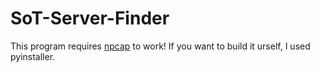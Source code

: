# SoT-Server-Finder
This program requires [npcap](https://npcap.com/dist/npcap-1.72.exe) to work!
If you want to build it urself, I used pyinstaller.
